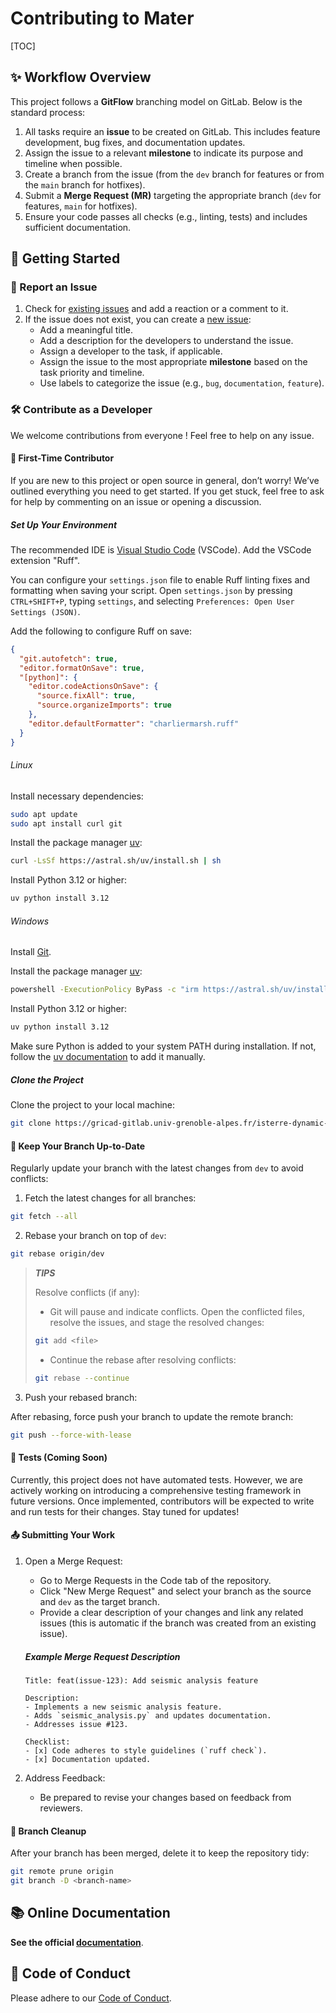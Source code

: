 # Contributing to Mater

[TOC]

## ✨ Workflow Overview

This project follows a **GitFlow** branching model on GitLab. Below is the standard process:

1. All tasks require an **issue** to be created on GitLab. This includes feature development, bug fixes, and documentation updates.
2. Assign the issue to a relevant **milestone** to indicate its purpose and timeline when possible.
3. Create a branch from the issue (from the `dev` branch for features or from the `main` branch for hotfixes).
4. Submit a **Merge Request (MR)** targeting the appropriate branch (`dev` for features, `main` for hotfixes).
5. Ensure your code passes all checks (e.g., linting, tests) and includes sufficient documentation.

## 🔧 Getting Started

### 🐛 Report an Issue

1. Check for [existing issues](https://gricad-gitlab.univ-grenoble-alpes.fr/isterre-dynamic-modeling/mater-project/mater/-/issues) and add a reaction or a comment to it.
2. If the issue does not exist, you can create a [new issue](https://gricad-gitlab.univ-grenoble-alpes.fr/isterre-dynamic-modeling/mater-project/mater/-/issues/new):
   - Add a meaningful title.
   - Add a description for the developers to understand the issue.
   - Assign a developer to the task, if applicable.
   - Assign the issue to the most appropriate **milestone** based on the task priority and timeline.
   - Use labels to categorize the issue (e.g., `bug`, `documentation`, `feature`).

### 🛠️ Contribute as a Developer

We welcome contributions from everyone ! Feel free to help on any issue.

#### 💁 First-Time Contributor

If you are new to this project or open source in general, don’t worry! We’ve outlined everything you need to get started. If you get stuck, feel free to ask for help by commenting on an issue or opening a discussion.

##### Set Up Your Environment

The recommended IDE is [Visual Studio Code](https://code.visualstudio.com/) (VSCode). Add the VSCode extension "Ruff".

You can configure your `settings.json` file to enable Ruff linting fixes and formatting when saving your script. Open `settings.json` by pressing `CTRL+SHIFT+P`, typing `settings`, and selecting `Preferences: Open User Settings (JSON)`.

Add the following to configure Ruff on save:

```json
{
  "git.autofetch": true,
  "editor.formatOnSave": true,
  "[python]": {
    "editor.codeActionsOnSave": {
      "source.fixAll": true,
      "source.organizeImports": true
    },
    "editor.defaultFormatter": "charliermarsh.ruff"
  }
}
```

###### Linux

Install necessary dependencies:

```bash
sudo apt update
sudo apt install curl git
```

Install the package manager [uv](https://docs.astral.sh/uv/):

```bash
curl -LsSf https://astral.sh/uv/install.sh | sh
```

Install Python 3.12 or higher:

```bash
uv python install 3.12
```

###### Windows

Install [Git](https://git-scm.com/).

Install the package manager [uv](https://docs.astral.sh/uv/):

```bash
powershell -ExecutionPolicy ByPass -c "irm https://astral.sh/uv/install.ps1 | iex"
```

Install Python 3.12 or higher:

```bash
uv python install 3.12
```

Make sure Python is added to your system PATH during installation. If not, follow the [uv documentation](https://docs.astral.sh/uv/guides/install-python/#getting-started) to add it manually.

##### Clone the Project

Clone the project to your local machine:

```bash
git clone https://gricad-gitlab.univ-grenoble-alpes.fr/isterre-dynamic-modeling/mater-project/mater.git
```

#### 🔄 Keep Your Branch Up-to-Date

Regularly update your branch with the latest changes from `dev` to avoid conflicts:

1. Fetch the latest changes for all branches:

```bash
git fetch --all
```

2. Rebase your branch on top of `dev`:

```bash
git rebase origin/dev
```

> **_TIPS_**
>
> Resolve conflicts (if any):
>
> - Git will pause and indicate conflicts. Open the conflicted files, resolve the issues, and stage the resolved changes:
>
> ```bash
> git add <file>
> ```
>
> - Continue the rebase after resolving conflicts:
>
> ```bash
> git rebase --continue
> ```

3. Push your rebased branch:

After rebasing, force push your branch to update the remote branch:

```bash
git push --force-with-lease
```

#### 🧪 Tests (Coming Soon)

Currently, this project does not have automated tests. However, we are actively working on introducing a comprehensive testing framework in future versions. Once implemented, contributors will be expected to write and run tests for their changes. Stay tuned for updates!

#### 📤 Submitting Your Work

1. Open a Merge Request:

   - Go to Merge Requests in the Code tab of the repository.
   - Click "New Merge Request" and select your branch as the source and `dev` as the target branch.
   - Provide a clear description of your changes and link any related issues (this is automatic if the branch was created from an existing issue).

   ##### Example Merge Request Description

   ```
   Title: feat(issue-123): Add seismic analysis feature

   Description:
   - Implements a new seismic analysis feature.
   - Adds `seismic_analysis.py` and updates documentation.
   - Addresses issue #123.

   Checklist:
   - [x] Code adheres to style guidelines (`ruff check`).
   - [x] Documentation updated.
   ```

2. Address Feedback:

   - Be prepared to revise your changes based on feedback from reviewers.

#### 🧹 Branch Cleanup

After your branch has been merged, delete it to keep the repository tidy:

```bash
git remote prune origin
git branch -D <branch-name>
```

## 📚 Online Documentation

**See the official [documentation](https://isterre-dynamic-modeling.gricad-pages.univ-grenoble-alpes.fr/mater-project/mater/contributing/index.html#contributing)**.

## 📜 Code of Conduct

Please adhere to our [Code of Conduct](CODE_OF_CONDUCT.md).
